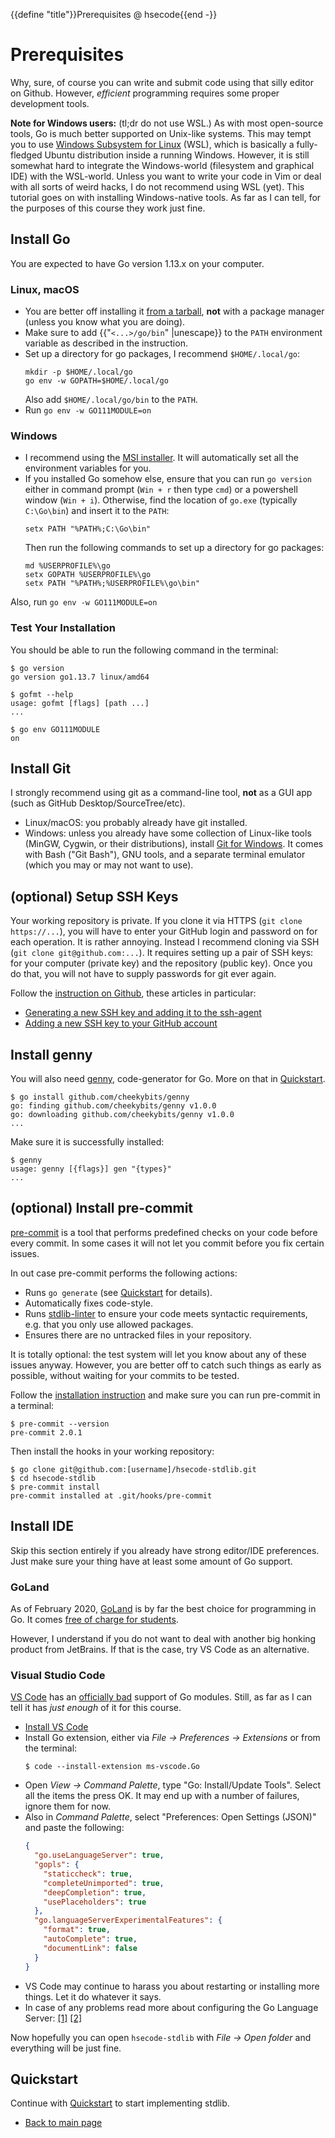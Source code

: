 {{define "title"}}Prerequisites @ hsecode{{end -}}
# Prerequisites

Why, sure, of course you can write and submit code using that silly editor on Github. However, *efficient* programming requires some proper development tools.

**Note for Windows users:** (tl;dr do not use WSL.) As with most open-source tools, Go is much better supported on Unix-like systems. This may tempt you to use [Windows Subsystem for Linux](https://docs.microsoft.com/en-us/windows/wsl/about) (WSL), which is basically a fully-fledged Ubuntu distribution inside a running Windows. However, it is still somewhat hard to integrate the Windows-world (filesystem and graphical IDE) with the WSL-world. Unless you want to write your code in Vim or deal with all sorts of weird hacks, I do not recommend using WSL (yet). This tutorial goes on with installing Windows-native tools. As far as I can tell, for the purposes of this course they work just fine.

## Install Go

You are expected to have Go version 1.13.x on your computer.

### Linux, macOS

* You are better off installing it [from a tarball](https://golang.org/doc/install#tarball), **not** with a package manager (unless you know what you are doing).
* Make sure to add {{"`<...>/go/bin`" |unescape}}  to the `PATH` environment variable as described in the instruction.
* Set up a directory for go packages, I recommend `$HOME/.local/go`:
  ```
  mkdir -p $HOME/.local/go
  go env -w GOPATH=$HOME/.local/go
  ```
  Also add `$HOME/.local/go/bin` to the `PATH`.
* Run `go env -w GO111MODULE=on`

### Windows

* I recommend using the [MSI installer](https://golang.org/doc/install#windows). It will automatically set all the environment variables for you.
* If you installed Go somehow else, ensure that you can run `go version` either in command prompt (`Win + r` then type `cmd`) or a powershell window (`Win + i`). Otherwise, find the location of `go.exe` (typically `C:\Go\bin`) and insert it to the `PATH`:
  ```
  setx PATH "%PATH%;C:\Go\bin"
  ```
  Then run the following commands to set up a directory for go packages:
  ```
  md %USERPROFILE%\go
  setx GOPATH %USERPROFILE%\go
  setx PATH "%PATH%;%USERPROFILE%\go\bin"
  ```

Also, run `go env -w GO111MODULE=on`

### Test Your Installation

You should be able to run the following command in the terminal:
```
$ go version
go version go1.13.7 linux/amd64

$ gofmt --help
usage: gofmt [flags] [path ...]
...

$ go env GO111MODULE
on
```

## Install Git

I strongly recommend using git as a command-line tool, **not** as a GUI app (such as GitHub Desktop/SourceTree/etc).

* Linux/macOS: you probably already have git installed.
* Windows: unless you already have some collection of Linux-like tools (MinGW, Cygwin, or their distributions), install [Git for Windows](https://gitforwindows.org). It comes with Bash ("Git Bash"), GNU tools, and a separate terminal emulator (which you may or may not want to use).

## (optional) Setup SSH Keys

Your working repository is private. If you clone it via HTTPS (`git clone https://...`), you will have to enter your GitHub login and password on for each operation. It is rather annoying. Instead I recommend cloning via SSH (`git clone git@github.com:...`). It requires setting up a pair of SSH keys: for your computer (private key) and the repository (public key). Once you do that, you will not have to supply passwords for git ever again.

Follow the [instruction on Github](https://help.github.com/en/github/authenticating-to-github/connecting-to-github-with-ssh), these articles in particular:

* [Generating a new SSH key and adding it to the ssh-agent](https://help.github.com/en/github/authenticating-to-github/generating-a-new-ssh-key-and-adding-it-to-the-ssh-agent)
* [Adding a new SSH key to your GitHub account](https://help.github.com/en/github/authenticating-to-github/adding-a-new-ssh-key-to-your-github-account)

## Install genny

You will also need [genny](https://github.com/cheekybits/genny), code-generator for Go. More on that in [Quickstart](../quickstart).
```
$ go install github.com/cheekybits/genny
go: finding github.com/cheekybits/genny v1.0.0
go: downloading github.com/cheekybits/genny v1.0.0
...
```

Make sure it is successfully installed:
```
$ genny
usage: genny [{flags}] gen "{types}"
...
```

## (optional) Install pre-commit

[pre-commit](https://pre-commit.com) is a tool that performs predefined checks on your code before every commit. In some cases it will not let you commit before you fix certain issues.

In out case pre-commit performs the following actions:

* Runs `go generate` (see [Quickstart](../quickstart) for details).
* Automatically fixes code-style.
* Runs [stdlib-linter](https://github.com/mkuznets/stdlib-linter) to ensure your code meets syntactic requirements, e.g. that you only use allowed packages.
* Ensures there are no untracked files in your repository.

It is totally optional: the test system will let you know about any of these issues anyway. However, you are better off to catch such things as early as possible, without waiting for your commits to be tested.

Follow the [installation instruction](https://pre-commit.com/#install) and make sure you can run pre-commit in a terminal:
```
$ pre-commit --version
pre-commit 2.0.1
```

Then install the hooks in your working repository:
```
$ go clone git@github.com:[username]/hsecode-stdlib.git
$ cd hsecode-stdlib
$ pre-commit install
pre-commit installed at .git/hooks/pre-commit
```

## Install IDE

Skip this section entirely if you already have strong editor/IDE preferences. Just make sure your thing have at least some amount of Go support.

### GoLand

As of February 2020, [GoLand](https://www.jetbrains.com/go/) is by far the best choice for programming in Go. It comes [free of charge for students](https://www.jetbrains.com/student/).

However, I understand if you do not want to deal with another big honking product from JetBrains. If that is the case, try VS Code as an alternative.

### Visual Studio Code

[VS Code](https://code.visualstudio.com) has an [officially bad](https://github.com/Microsoft/vscode-go/wiki/Go-modules-support-in-Visual-Studio-Code) support of Go modules. Still, as far as I can tell it has *just enough* of it for this course.

* [Install VS Code](https://code.visualstudio.com/Download)
* Install Go extension, either via *File -> Preferences -> Extensions* or from the terminal:
  ```
  $ code --install-extension ms-vscode.Go
  ```
* Open *View -> Command Palette*, type "Go: Install/Update Tools". Select all the items the press OK. It may end up with a number of failures, ignore them for now.
* Also in *Command Palette*, select "Preferences: Open Settings (JSON)" and paste the following:
  ```json
  {
    "go.useLanguageServer": true,
    "gopls": {
      "staticcheck": true,
      "completeUnimported": true,
      "deepCompletion": true,
      "usePlaceholders": true
    },
    "go.languageServerExperimentalFeatures": {
      "format": true,
      "autoComplete": true,
      "documentLink": false
    }
  }
  ```
* VS Code may continue to harass you about restarting or installing more things. Let it do whatever it says.
* In case of any problems read more about configuring the Go Language Server: [[1]](https://github.com/microsoft/vscode-go#go-language-server) [[2]](https://github.com/golang/tools/blob/master/gopls/doc/vscode.md)

Now hopefully you can open `hsecode-stdlib` with *File -> Open folder* and everything will be just fine.

## Quickstart

Continue with [Quickstart](../quickstart) to start implementing stdlib.

* [Back to main page](..)
